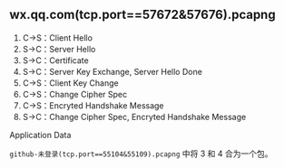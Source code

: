 ## wx.qq.com(tcp.port==57672&57676).pcapng

1. C->S：Client Hello  
2. S->C：Server Hello  
3. S->C：Certificate  
4. S->C：Server Key Exchange, Server Hello Done  
5. C->S：Client Key Change  
6. C->S：Change Cipher Spec  
7. C->S：Encryted Handshake Message  
8. S->C：Change Cipher Spec, Encryted Handshake Message  

Application Data  

`github-未登录(tcp.port==55104&55109).pcapng` 中将 3 和 4 合为一个包。